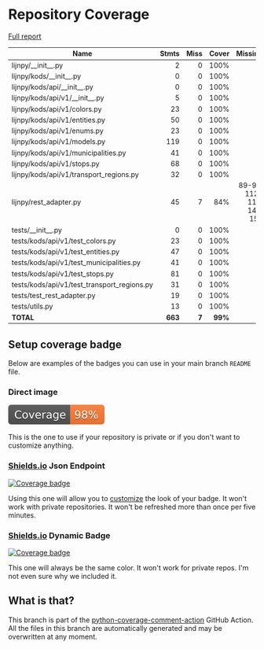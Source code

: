# Repository Coverage

[Full report](https://htmlpreview.github.io/?https://github.com/IliasIB/lijnpy/blob/python-coverage-comment-action-data/htmlcov/index.html)

| Name                                          |    Stmts |     Miss |   Cover |   Missing |
|---------------------------------------------- | -------: | -------: | ------: | --------: |
| lijnpy/\_\_init\_\_.py                        |        2 |        0 |    100% |           |
| lijnpy/kods/\_\_init\_\_.py                   |        0 |        0 |    100% |           |
| lijnpy/kods/api/\_\_init\_\_.py               |        0 |        0 |    100% |           |
| lijnpy/kods/api/v1/\_\_init\_\_.py            |        5 |        0 |    100% |           |
| lijnpy/kods/api/v1/colors.py                  |       23 |        0 |    100% |           |
| lijnpy/kods/api/v1/entities.py                |       50 |        0 |    100% |           |
| lijnpy/kods/api/v1/enums.py                   |       23 |        0 |    100% |           |
| lijnpy/kods/api/v1/models.py                  |      119 |        0 |    100% |           |
| lijnpy/kods/api/v1/municipalities.py          |       41 |        0 |    100% |           |
| lijnpy/kods/api/v1/stops.py                   |       68 |        0 |    100% |           |
| lijnpy/kods/api/v1/transport\_regions.py      |       32 |        0 |    100% |           |
| lijnpy/rest\_adapter.py                       |       45 |        7 |     84% |89-91, 112-113, 140, 157 |
| tests/\_\_init\_\_.py                         |        0 |        0 |    100% |           |
| tests/kods/api/v1/test\_colors.py             |       23 |        0 |    100% |           |
| tests/kods/api/v1/test\_entities.py           |       47 |        0 |    100% |           |
| tests/kods/api/v1/test\_municipalities.py     |       41 |        0 |    100% |           |
| tests/kods/api/v1/test\_stops.py              |       81 |        0 |    100% |           |
| tests/kods/api/v1/test\_transport\_regions.py |       31 |        0 |    100% |           |
| tests/test\_rest\_adapter.py                  |       19 |        0 |    100% |           |
| tests/utils.py                                |       13 |        0 |    100% |           |
|                                     **TOTAL** |  **663** |    **7** | **99%** |           |


## Setup coverage badge

Below are examples of the badges you can use in your main branch `README` file.

### Direct image

[![Coverage badge](https://raw.githubusercontent.com/IliasIB/lijnpy/python-coverage-comment-action-data/badge.svg)](https://htmlpreview.github.io/?https://github.com/IliasIB/lijnpy/blob/python-coverage-comment-action-data/htmlcov/index.html)

This is the one to use if your repository is private or if you don't want to customize anything.

### [Shields.io](https://shields.io) Json Endpoint

[![Coverage badge](https://img.shields.io/endpoint?url=https://raw.githubusercontent.com/IliasIB/lijnpy/python-coverage-comment-action-data/endpoint.json)](https://htmlpreview.github.io/?https://github.com/IliasIB/lijnpy/blob/python-coverage-comment-action-data/htmlcov/index.html)

Using this one will allow you to [customize](https://shields.io/endpoint) the look of your badge.
It won't work with private repositories. It won't be refreshed more than once per five minutes.

### [Shields.io](https://shields.io) Dynamic Badge

[![Coverage badge](https://img.shields.io/badge/dynamic/json?color=brightgreen&label=coverage&query=%24.message&url=https%3A%2F%2Fraw.githubusercontent.com%2FIliasIB%2Flijnpy%2Fpython-coverage-comment-action-data%2Fendpoint.json)](https://htmlpreview.github.io/?https://github.com/IliasIB/lijnpy/blob/python-coverage-comment-action-data/htmlcov/index.html)

This one will always be the same color. It won't work for private repos. I'm not even sure why we included it.

## What is that?

This branch is part of the
[python-coverage-comment-action](https://github.com/marketplace/actions/python-coverage-comment)
GitHub Action. All the files in this branch are automatically generated and may be
overwritten at any moment.